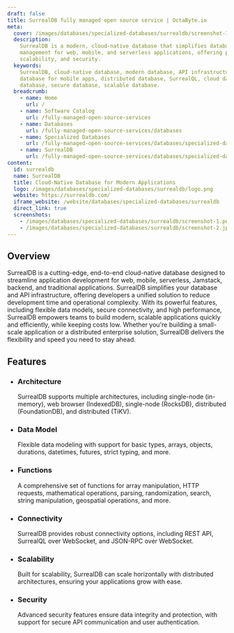 ```yaml
---
draft: false
title: SurrealDB fully managed open source service | OctaByte.io
meta:
  cover: /images/databases/specialized-databases/surrealdb/screenshot-1.png
  description:
    SurrealDB is a modern, cloud-native database that simplifies database
    management for web, mobile, and serverless applications, offering performance,
    scalability, and security.
  keywords:
    SurrealDB, cloud-native database, modern database, API infrastructure,
    database for mobile apps, distributed database, SurrealQL, cloud database, backend
    database, secure database, scalable database.
  breadcrumb:
    - name: Home
      url: /
    - name: Software Catalog
      url: /fully-managed-open-source-services
    - name: Databases
      url: /fully-managed-open-source-services/databases
    - name: Specialized Databases
      url: /fully-managed-open-source-services/databases/specialized-databases
    - name: SurrealDB
      url: /fully-managed-open-source-services/databases/specialized-databases/surrealdb
content:
  id: surrealdb
  name: SurrealDB
  title: Cloud-Native Database for Modern Applications
  logo: /images/databases/specialized-databases/surrealdb/logo.png
  website: https://surrealdb.com/
  iframe_website: /website/databases/specialized-databases/surrealdb
  direct_link: true
  screenshots:
    - /images/databases/specialized-databases/surrealdb/screenshot-1.png
    - /images/databases/specialized-databases/surrealdb/screenshot-2.jpg
---
```


## Overview

SurrealDB is a cutting-edge, end-to-end cloud-native database designed to streamline application development for web, mobile, serverless, Jamstack, backend, and traditional applications. SurrealDB simplifies your database and API infrastructure, offering developers a unified solution to reduce development time and operational complexity. With its powerful features, including flexible data models, secure connectivity, and high performance, SurrealDB empowers teams to build modern, scalable applications quickly and efficiently, while keeping costs low. Whether you're building a small-scale application or a distributed enterprise solution, SurrealDB delivers the flexibility and speed you need to stay ahead.

## Features

- ### Architecture

  SurrealDB supports multiple architectures, including single-node (in-memory), web browser (IndexedDB), single-node (RocksDB), distributed (FoundationDB), and distributed (TiKV).

- ### Data Model

  Flexible data modeling with support for basic types, arrays, objects, durations, datetimes, futures, strict typing, and more.

- ### Functions

  A comprehensive set of functions for array manipulation, HTTP requests, mathematical operations, parsing, randomization, search, string manipulation, geospatial operations, and more.

- ### Connectivity

  SurrealDB provides robust connectivity options, including REST API, SurrealQL over WebSocket, and JSON-RPC over WebSocket.

- ### Scalability

  Built for scalability, SurrealDB can scale horizontally with distributed architectures, ensuring your applications grow with ease.

- ### Security

  Advanced security features ensure data integrity and protection, with support for secure API communication and user authentication.
